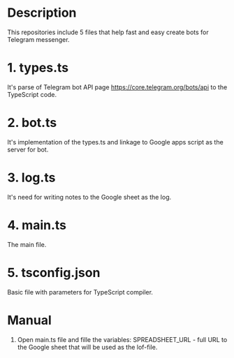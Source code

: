 # Description
This repositories include 5 files that help fast and easy create bots for Telegram messenger.

# 1. types.ts
It's parse of Telegram bot API page https://core.telegram.org/bots/api to the TypeScript code.

# 2. bot.ts
It's implementation of the types.ts and linkage to Google apps script as the server for bot.

# 3. log.ts
It's need for writing notes to the Google sheet as the log.

# 4. main.ts
The main file.

# 5. tsconfig.json
Basic file with parameters for TypeScript compiler.

# Manual
1. Open main.ts file and fille the variables:
  SPREADSHEET_URL - full URL to the Google sheet that will be used as the lof-file.
  
